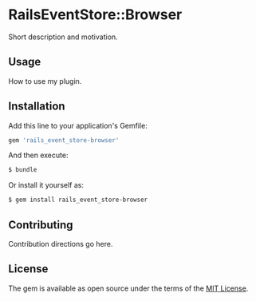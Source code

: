 # RailsEventStore::Browser
Short description and motivation.

## Usage
How to use my plugin.

## Installation
Add this line to your application's Gemfile:

```ruby
gem 'rails_event_store-browser'
```

And then execute:
```bash
$ bundle
```

Or install it yourself as:
```bash
$ gem install rails_event_store-browser
```

## Contributing
Contribution directions go here.

## License
The gem is available as open source under the terms of the [MIT License](http://opensource.org/licenses/MIT).
